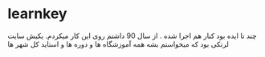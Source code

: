 # learnkey
چند تا ایده بود کنار هم اجرا شده . از سال 90 داشتم روی این کار میکردم. یکیش سایت لرنکی بود که میخواستم بشه همه آموزشگاه ها و دوره ها و استاید کل شهر ها
